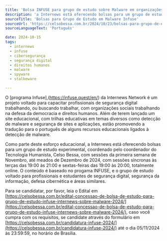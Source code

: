 ```yaml
---
title: 'Bolsa INFUSE para grupo de estudo sobre Malware em organizações sociais'
description: 'a Internews está oferecendo bolsas para um grupo de estudo experimental sobre Malware em organizações sociais, coordenado pelo coordenador do Tecnologia Humanista, Celso Bessa, com sessões da primeira semana de Novembro, até meados de Dezembro de 2024. Saiba como se candidatar.'
sourceTitle: 'Bolsas para Grupo de Estudo em Malware Infuse'
sourceUrl: 'https://celsobessa.com.br/2024/10/23/bolsas-para-grupo-de-estudo-em-malware-infuse/'
sourceLanguageText: 'Português'

date: 2024-10-15
tags:
  - internews
  - infuse
  - cibersegurança
  - segurança digital
  - direitos humanos
  - malware
  - spyware
  - stalkeware

---
```


O [programa Infuse],(https://infuse.quest/en/) da Internews Network é um projeto voltado para capacitar profissionais de segurança digital trabalhando, ou buscando trabalhar, com organizações sociais trabalhando na defesa da democracia e direitos humanos. Além de terem lançado um site educacional, com trilhas educativas em temas diversos como detecção de malware e segurança de sites e aplicações, estão promovendo a tradução para o português de alguns recursos educacionais ligados à detecção de malware.

Como parte deste esforço educacional, a Internews está oferecendo bolsas para um grupo de estudo experimental, coordenado pelo coordenador do Tecnologia Humanista, Celso Bessa, com sessões da primeira semana de Novembro, até meados de Dezembro de 2024, com sessões síncronas às terças das 19:00 às 21:00 e sextas-feiras das 19:00 às 20:00, totalmente online. O conteúdo é baseado no progama INFUSE, e o grupo de estudo voltado para profissionais e estudantes de segurança digital, segurança da informação, defesa cibernética e áreas similares.

Para se candidatar, por favor, leia o Edital em [https://celsobessa.com.br/edital-concessao-de-bolsa-de-estudo-para-grupo-de-estudo-infuse-internews-sobre-malware-2024/](https://celsobessa.com.br/edital-concessao-de-bolsa-de-estudo-para-grupo-de-estudo-infuse-internews-sobre-malware-2024/), caso você cumpra com os requisitos, se candidate através do formulário em [https://celsobessa.com.br/candidatura-infuse-2024/](https://celsobessa.com.br/candidatura-infuse-2024/) até o dia 05/11/2024 às 23:59:59, no horário de Brasília.

